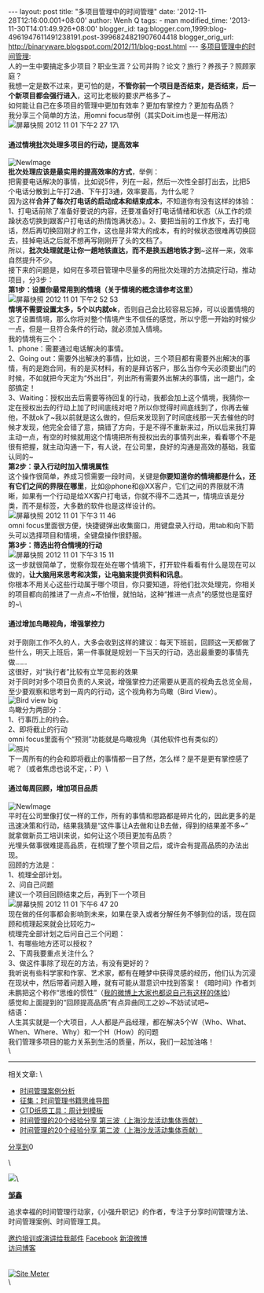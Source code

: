 --- layout: post title: "多项目管理中的时间管理" date:
'2012-11-28T12:16:00.001+08:00' author: Wenh Q tags: - man
modified\_time: '2013-11-30T14:01:49.926+08:00' blogger\_id:
tag:blogger.com,1999:blog-4961947611491238191.post-3996824821907604418
blogger\_orig\_url:
http://binaryware.blogspot.com/2012/11/blog-post.html ---
[多项目管理中的时间管理](http://www.gtdlife.com/2012/2997/time-management-in-multiple-projects/?utm_source=rss&utm_medium=rss&utm_campaign=time-management-in-multiple-projects):
\
人的一生中要搞定多少项目？职业生涯？公司并购？论文？旅行？养孩子？照顾家庭？\
我想一定是数不过来，更可怕的是，**不管你前一个项目是否结束，是否结束，后一个新项目都会强行进入**，这可比老板的要求严格多了\~\
如何能让自己在多项目的管理中更加有效率？更加有掌控力？更加有品质？\
我分享三个简单的方法，用omni focus举例（其实Doit.im也是一样用法）\
![屏幕快照 2012 11 01 下午2 27
17](http://www.gtdlife.com/wp-content/uploads/2012/11/%E5%B1%8F%E5%B9%95%E5%BF%AB%E7%85%A7-2012-11-01-%E4%B8%8B%E5%8D%882.27.17.png)\

#### 通过情境批次处理多项目的行动，提高效率

![NewImage](http://www.gtdlife.com/wp-content/uploads/2012/11/NewImage1.png)\
**批次处理应该是最实用的提高效率的方式**，举例：\
把需要电话解决的事情，比如说5件，列在一起，然后一次性全部打出去，比把5个电话分散到上午打2通、下午打3通，效率要高，为什么呢？\
因为这样**合并了每次打电话的启动成本和结束成本**，不知道你有没有这样的体验：1、打电话前除了准备好要说的内容，还要准备好打电话情绪和状态（从工作的烦躁状态切换到跟客户打电话的热情饱满状态）。2、要把当前的工作放下，去打电话，然后再切换回刚才的工作，这也是非常大的成本，有的时候状态很难再切换回去，挂掉电话之后就不想再写刚刚开了头的文档了。\
所以，**批次处理就是让你一趟地铁直达，而不是换五趟地铁才到**\~这样一来，效率自然提升不少。\
接下来的问题是，如何在多项目管理中尽量多的用批次处理的方法搞定行动，推动项目，分3步：\
**第1步：设置你最常用到的情境（关于情境的概念请参考这里）**\
![屏幕快照 2012 11 01 下午2 52
53](http://www.gtdlife.com/wp-content/uploads/2012/11/%E5%B1%8F%E5%B9%95%E5%BF%AB%E7%85%A7-2012-11-01-%E4%B8%8B%E5%8D%882.52.53.png)\
**情境不需要设置太多，5个以内就ok**，否则自己会比较容易忘掉，可以设置情境的忘了设置情境，那么你将对整个情境产生不信任的感觉，所以宁愿一开始的时候少一点，但是一旦符合条件的行动，就必须加入情境。\
我的情境有三个：\
1、phone：需要通过电话解决的事情。\
2、Going
out：需要外出解决的事情，比如说，三个项目都有需要外出解决的事情，有的是跑合同，有的是买材料，有的是拜访客户，那么当你今天必须要出门的时候，不如就把今天定为“外出日”，列出所有需要外出解决的事情，出一趟门，全部搞定！\
3、Waiting：授权出去后需要等待回复的行动，我都会加上这个情境，我猜你一定在授权出去的行动上加了时间底线对吧？所以你觉得时间底线到了，你再去催他，不就ok了\~我以前就是这么做的，但后来发现到了时间底线那一天去催他的时候才发现，他完全会错了意，搞错了方向，于是不得不重新来过，所以后来我打算主动一点，有空的时候就用这个情境把所有授权出去的事情列出来，看看哪个不是很有把握，就主动沟通一下，有人说，在公司里，良好的沟通是高效的基础，我蛮认同的\~\
**第2步：录入行动时加入情境属性**\
这个操作很简单，养成习惯需要一段时间，关键是**你要知道你的情境都是什么，还有它们之间的界限在哪里**，比如@phone和@XX客户，它们之间的界限就不清晰，如果有一个行动是给XX客户打电话，你就不得不二选其一，情境应该是分类，而不是标签，大多数的软件也是这样设计的。\
![屏幕快照 2012 11 01 下午3 11
46](http://www.gtdlife.com/wp-content/uploads/2012/11/%E5%B1%8F%E5%B9%95%E5%BF%AB%E7%85%A7-2012-11-01-%E4%B8%8B%E5%8D%883.11.461.png)\
omni
focus里面很方便，快捷键弹出收集窗口，用键盘录入行动，用tab和向下箭头可以选择项目和情境，全键盘操作很舒服。\
**第3步：筛选出符合情境的行动**\
![屏幕快照 2012 11 01 下午3 15
11](http://www.gtdlife.com/wp-content/uploads/2012/11/%E5%B1%8F%E5%B9%95%E5%BF%AB%E7%85%A7-2012-11-01-%E4%B8%8B%E5%8D%883.15.11.png)\
这一步就很简单了，觉察你现在处在哪个情境下，打开软件看看有什么是现在可以做的，**让大脑用来思考和决策，让电脑来提供资料和讯息**。\
你根本不用关心这些行动属于哪个项目，你只要知道，将他们批次处理完，你相关的项目都向前推进了一点点\~不怕慢，就怕站，这种“推进一点点”的感觉也是蛮好的\~\

#### 通过增加鸟瞰视角，增强掌控力

对于刚刚工作不久的人，大多会收到这样的建议：每天下班前，回顾这一天都做了些什么，明天上班后，第一件事就是规划一下当天的行动，选出最重要的事情先做……\
这很好，对“执行者”比较有立竿见影的效果\
对于同时对多个项目负责的人来说，增强掌控力还需要从更高的视角去总览全局，至少要观察和思考到一周内的行动，这个视角称为鸟瞰（Bird
View）。\
![Bird view
big](http://www.gtdlife.com/wp-content/uploads/2012/11/bird-view-big.jpeg)\
鸟瞰分为两部分：\
1、行事历上的约会。\
2、即将截止的行动\
omni focus里面有个“预测”功能就是鸟瞰视角（其他软件也有类似的）\
![照片](http://www.gtdlife.com/wp-content/uploads/2012/11/%E7%85%A7%E7%89%87.jpg)\
下一周所有的约会和即将截止的事情都一目了然，怎么样？是不是更有掌控感了呢？（或者焦虑也说不定，：P）\

#### 通过每周回顾，增加项目品质

![NewImage](http://www.gtdlife.com/wp-content/uploads/2012/11/NewImage2.png)\
平时在公司里像打仗一样的工作，所有的事情和思路都是碎片化的，因此更多的是迅速决策和行动，结果我猜是“这件事让A去做和让B去做，得到的结果差不多\~”\
就拿做新员工培训来说，如何让这个项目更加有品质？\
光埋头做事很难提高品质，在梳理了整个项目之后，或许会有提高品质的办法出现。\
回顾的方法是：\
1、梳理全部计划。\
2、问自己问题\
建议一个项目回顾结束之后，再到下一个项目\
![屏幕快照 2012 11 01 下午6 47
20](http://www.gtdlife.com/wp-content/uploads/2012/11/%E5%B1%8F%E5%B9%95%E5%BF%AB%E7%85%A7-2012-11-01-%E4%B8%8B%E5%8D%886.47.201.png)\
现在做的任何事都会影响到未来，如果在录入或者分解任务不够到位的话，现在回顾和梳理起来就会比较吃力\~\
梳理完全部计划之后问自己三个问题：\
1、有哪些地方还可以授权？\
2、下周我要重点关注什么？\
3、做这件事除了现在的方法，有没有更好的？\
我听说有些科学家和作家、艺术家，都有在睡梦中获得灵感的经历，他们认为沉浸在现状中，然后带着问题入睡，就有可能从潜意识中找到答案！《暗时间》作者刘未鹏把这个称作“思维的惯性”（[我的微博上大家也都说自己有这样的体验](http://weibo.com/1299075611/z3bVOkk4n?type=repost)）\
感觉和上面提到的“回顾提高品质”有点异曲同工之妙\~不妨试试吧\~\
结语：\
人生其实就是一个大项目，人人都是产品经理，都在解决5个W（Who、What、When、Where、Why）和一个H（How）的问题\
我们管理多项目的能力关系到生活的质量，所以，我们一起加油咯！\
\

* * * * *

相关文章: \

-   [时间管理案例分析](http://www.gtdlife.com/tmcase/ "Permanent Link: 时间管理案例分析")
-   [征集：时间管理书籍思维导图](http://www.gtdlife.com/2011/2268/%e5%be%81%e9%9b%86%ef%bc%9a%e6%97%b6%e9%97%b4%e7%ae%a1%e7%90%86%e4%b9%a6%e7%b1%8d%e6%80%9d%e7%bb%b4%e5%af%bc%e5%9b%be/ "Permanent Link: 征集：时间管理书籍思维导图")
-   [GTD纸质工具：周计划模板](http://www.gtdlife.com/2008/1016/weekly-plan-template/ "Permanent Link: GTD纸质工具：周计划模板")
-   [时间管理的20个经验分享
    第三波（上海沙龙活动集体贡献）](http://www.gtdlife.com/2010/2012/time-management-experience-20-3/ "Permanent Link: 时间管理的20个经验分享 第三波（上海沙龙活动集体贡献）")
-   [时间管理的20个经验分享
    第二波（上海沙龙活动集体贡献）](http://www.gtdlife.com/2010/1700/time-management-experience-20-2/ "Permanent Link: 时间管理的20个经验分享 第二波（上海沙龙活动集体贡献）")

[分享到](http://www.bshare.cn/ "分享到")[](javascript:void(0); "分享到QQ空间")[](javascript:void(0); "分享到新浪微博")[](javascript:void(0); "分享到人人网")[](javascript:void(0); "分享到腾讯微博")[](javascript:void(0); "分享到豆瓣")[](http://www.blogger.com/blog-this.g "更多平台")0

\

[![](http://www.gtdlife.com/wp-content/uploads/2012/03/myAvatar-e1332553676385.png)](http://www.gtdlife.com/)\

**[邹鑫](http://www.gtdlife.com/)**

追求幸福的时间管理行动家，《小强升职记》的作者，专注于分享时间管理方法、时间管理案例、时间管理工具。

[邀约培训或演讲](http://www.gtdlife.com/%E8%81%94%E7%B3%BB%E6%88%91/)[给我邮件](mailto:zouxin2000@gmail.com)
[Facebook](http://www.facebook.com/zouxin2000)
[新浪微博](http://www.weibo.com/gtdlife)\
[访问博客](http://www.gtdlife.com/)\
\
[\
![Site
Meter](http://s11.sitemeter.com/meter.asp?site=s11zouxin2000)](http://s11.sitemeter.com/stats.asp?site=s11zouxin2000)\
\


